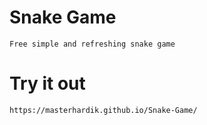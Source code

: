 # Snake Game

    Free simple and refreshing snake game

# Try it out

    https://masterhardik.github.io/Snake-Game/
